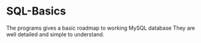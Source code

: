 # SQL-Basics
The programs gives a basic roadmap to working MySQL database
They are well detailed and simple to understand.
